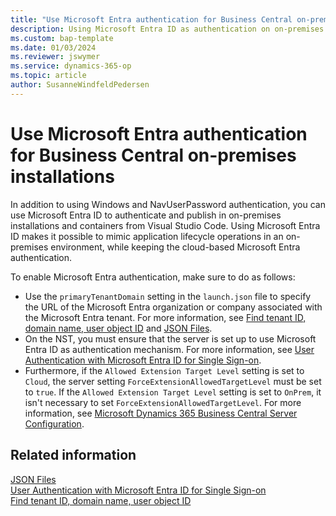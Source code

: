 ```yaml
---
title: "Use Microsoft Entra authentication for Business Central on-premises installations"
description: Using Microsoft Entra ID as authentication on on-premises installations and containers for Business Central for debugging and other purposes
ms.custom: bap-template
ms.date: 01/03/2024
ms.reviewer: jswymer
ms.service: dynamics-365-op
ms.topic: article
author: SusanneWindfeldPedersen
---
```


# Use Microsoft Entra authentication for Business Central on-premises installations

In addition to using Windows and NavUserPassword authentication, you can use Microsoft Entra ID to authenticate and publish in on-premises installations and containers from Visual Studio Code. Using Microsoft Entra ID makes it possible to mimic application lifecycle operations in an on-premises environment, while keeping the cloud-based Microsoft Entra authentication.

To enable Microsoft Entra authentication, make sure to do as follows: 

- Use the `primaryTenantDomain` setting in the `launch.json` file to specify the URL of the Microsoft Entra organization or company associated with the Microsoft Entra tenant. For more information, see [Find tenant ID, domain name, user object ID](/partner-center/find-ids-and-domain-names) and [JSON Files](devenv-json-files.md).
- On the NST, you must ensure that the server is set up to use Microsoft Entra ID as authentication mechanism. For more information, see [User Authentication with Microsoft Entra ID for Single Sign-on](../administration/authenticating-users-with-azure-active-directory.md).
- Furthermore, if the `Allowed Extension Target Level` setting is set to `Cloud`, the server setting `ForceExtensionAllowedTargetLevel` must be set to `true`. If the `Allowed Extension Target Level` setting is set to `OnPrem`, it isn't necessary to set `ForceExtensionAllowedTargetLevel`. For more information, see [Microsoft Dynamics 365 Business Central Server Configuration](../administration/configure-server-instance.md#Development).

## Related information

[JSON Files](devenv-json-files.md)  
[User Authentication with Microsoft Entra ID for Single Sign-on](../administration/authenticating-users-with-azure-active-directory.md)  
[Find tenant ID, domain name, user object ID](/partner-center/find-ids-and-domain-names)
